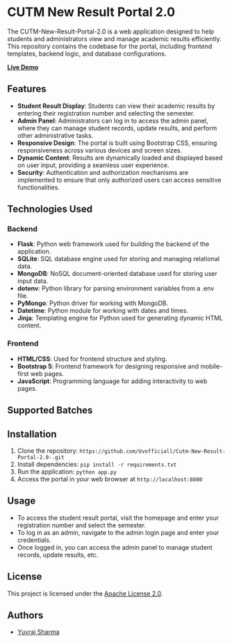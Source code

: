 # CUTM New Result Portal 2.0

The CUTM-New-Result-Portal-2.0 is a web application designed to help students and administrators view and manage academic results efficiently. This repository contains the codebase for the portal, including frontend templates, backend logic, and database configurations.

[**Live Demo**](https://cutm-new-result-portal-2-0.onrender.com/)

## Features

- **Student Result Display**: Students can view their academic results by entering their registration number and selecting the semester.
- **Admin Panel**: Administrators can log in to access the admin panel, where they can manage student records, update results, and perform other administrative tasks.
- **Responsive Design**: The portal is built using Bootstrap CSS, ensuring responsiveness across various devices and screen sizes.
- **Dynamic Content**: Results are dynamically loaded and displayed based on user input, providing a seamless user experience.
- **Security**: Authentication and authorization mechanisms are implemented to ensure that only authorized users can access sensitive functionalities.

## Technologies Used

### Backend

- **Flask**: Python web framework used for building the backend of the application.
- **SQLite**: SQL database engine used for storing and managing relational data.
- **MongoDB**: NoSQL document-oriented database used for storing user input data.
- **dotenv**: Python library for parsing environment variables from a .env file.
- **PyMongo**: Python driver for working with MongoDB.
- **Datetime**: Python module for working with dates and times.
- **Jinja**: Templating engine for Python used for generating dynamic HTML content.

### Frontend

- **HTML/CSS**: Used for frontend structure and styling.
- **Bootstrap 5**: Frontend framework for designing responsive and mobile-first web pages.
- **JavaScript**: Programming language for adding interactivity to web pages.

## Supported Batches
## Installation

1. Clone the repository: `https://github.com/Uvofficiall/Cutm-New-Result-Portal-2.0-.git`
2. Install dependencies: `pip install -r requirements.txt`
3. Run the application: `python app.py`
4. Access the portal in your web browser at `http://localhost:8080`

## Usage

- To access the student result portal, visit the homepage and enter your registration number and select the semester.
- To log in as an admin, navigate to the admin login page and enter your credentials.
- Once logged in, you can access the admin panel to manage student records, update results, etc.

## License

This project is licensed under the [Apache License 2.0](LICENSE).

## Authors

- [Yuvraj Sharma](https://github.com/Uvofficiall)
